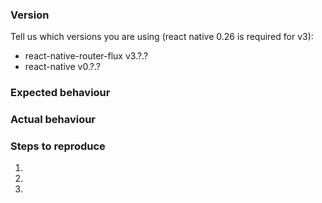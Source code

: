 ### Version
Tell us which versions you are using (react native 0.26 is required for v3): 

- react-native-router-flux v3.?.?
- react-native v0.?.?

### Expected behaviour



### Actual behaviour



### Steps to reproduce

1.
2.
3.


